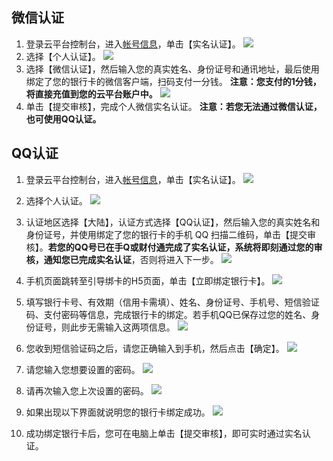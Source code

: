 <span id="wx"></span>
## 微信认证
1. 登录云平台控制台，进入[帐号信息](http://console.tce.fsphere.cn/developer)，单击【实名认证】。
![](http://imgcache.tce.fsphere.cn/static/mc.qcloudimg.com/static/img/9f089e2ddfbbe531f28ccebd8225d05b/image.png)
2. 选择【个人认证】。
![](http://imgcache.tce.fsphere.cn/static/mc.qcloudimg.com/static/img/0e738c363114da40bca4e2548742c091/image.png)
3. 选择【微信认证】，然后输入您的真实姓名、身份证号和通讯地址，最后使用绑定了您的银行卡的微信客户端，扫码支付一分钱。
**注意：您支付的1分钱，将直接充值到您的云平台账户中。**
![](http://imgcache.tce.fsphere.cn/static/mc.qcloudimg.com/static/img/33a986f64eade4adcd6c9a4b1929e8db/image.png)
4. 单击【提交审核】，完成个人微信实名认证。
**注意：若您无法通过微信认证，也可使用QQ认证。**

<span id="zq"></span>
## QQ认证
1. 登录云平台控制台，进入[帐号信息](http://console.tce.fsphere.cn/developer)，单击【实名认证】。
![](http://imgcache.tce.fsphere.cn/static/mc.qcloudimg.com/static/img/9f089e2ddfbbe531f28ccebd8225d05b/image.png)
2. 选择个人认证。
![](http://imgcache.tce.fsphere.cn/static/mc.qcloudimg.com/static/img/0e738c363114da40bca4e2548742c091/image.png)
3. 认证地区选择【大陆】，认证方式选择【QQ认证】，然后输入您的真实姓名和身份证号，并使用绑定了您的银行卡的手机 QQ 扫描二维码，单击【提交审核】。**若您的QQ号已在手Q或财付通完成了实名认证，系统将即刻通过您的审核，通知您已完成实名认证**，否则将进入下一步。
![](http://imgcache.tce.fsphere.cn/static/mc.qcloudimg.com/static/img/d7d9948484c3d7c27d1eee46ec6f021a/image.png)
4. 手机页面跳转至引导绑卡的H5页面，单击【立即绑定银行卡】。
![](http://imgcache.tce.fsphere.cn/static/mccdn.qcloud.com/static/img/735896427d047f2ba8981398d9636e19/image.png)
5. 填写银行卡号、有效期（信用卡需填）、姓名、身份证号、手机号、短信验证码、支付密码等信息，完成银行卡的绑定。若手机QQ已保存过您的姓名、身份证号，则此步无需输入这两项信息。
![](http://imgcache.tce.fsphere.cn/static/mccdn.qcloud.com/static/img/06533a24cdc58a9d75143a954ca8074a/image.png)
6. 您收到短信验证码之后，请您正确输入到手机，然后点击【确定】。
![](http://imgcache.tce.fsphere.cn/static/mccdn.qcloud.com/static/img/c933f2389b2d64bc46f9c065aa0e8b99/image.png)
7. 请您输入您想要设置的密码。
![](http://imgcache.tce.fsphere.cn/static/mccdn.qcloud.com/static/img/d615de345f188ac13d26decf438e810e/image.png)
8. 请再次输入您上次设置的密码。
![](http://imgcache.tce.fsphere.cn/static/mccdn.qcloud.com/static/img/519495235a3fb95f499f6ac1e81e15e7/image.png)
9. 如果出现以下界面就说明您的银行卡绑定成功。
![](http://imgcache.tce.fsphere.cn/static/mccdn.qcloud.com/static/img/2405cafb7f615fab6fd945ff74febc7b/image.png)

10. 成功绑定银行卡后，您可在电脑上单击【提交审核】，即可实时通过实名认证。













